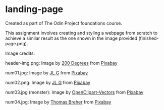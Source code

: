 # landing-page

Created as part of The Odin Project foundations course.  

This assignment involves creating and styling a webpage from scratch to achieve a similar result as the one shown in the image provided (finished-page.png).



Image credits:

header-img.png: Image by <a href="https://pixabay.com/users/200degrees-2051452/?utm_source=link-attribution&amp;utm_medium=referral&amp;utm_campaign=image&amp;utm_content=1684591">200 Degrees</a> from <a href="https://pixabay.com//?utm_source=link-attribution&amp;utm_medium=referral&amp;utm_campaign=image&amp;utm_content=1684591">Pixabay</a>

num01.jpg: Image by <a href="https://pixabay.com/users/ractapopulous-24766/?utm_source=link-attribution&amp;utm_medium=referral&amp;utm_campaign=image&amp;utm_content=2084181">JL G</a> from <a href="https://pixabay.com//?utm_source=link-attribution&amp;utm_medium=referral&amp;utm_campaign=image&amp;utm_content=2084181">Pixabay</a>

num02.png: Image by <a href="https://pixabay.com/users/ractapopulous-24766/?utm_source=link-attribution&amp;utm_medium=referral&amp;utm_campaign=image&amp;utm_content=2052150">JL G</a> from <a href="https://pixabay.com//?utm_source=link-attribution&amp;utm_medium=referral&amp;utm_campaign=image&amp;utm_content=2052150">Pixabay</a>

num03.jpg (monster): Image by <a href="https://pixabay.com/users/openclipart-vectors-30363/?utm_source=link-attribution&amp;utm_medium=referral&amp;utm_campaign=image&amp;utm_content=149953">OpenClipart-Vectors</a> from <a href="https://pixabay.com//?utm_source=link-attribution&amp;utm_medium=referral&amp;utm_campaign=image&amp;utm_content=149953">Pixabay</a>

num04.jpg: Image by <a href="https://pixabay.com/users/tbit-715211/?utm_source=link-attribution&amp;utm_medium=referral&amp;utm_campaign=image&amp;utm_content=949116">Thomas Breher</a> from <a href="https://pixabay.com//?utm_source=link-attribution&amp;utm_medium=referral&amp;utm_campaign=image&amp;utm_content=949116">Pixabay</a>